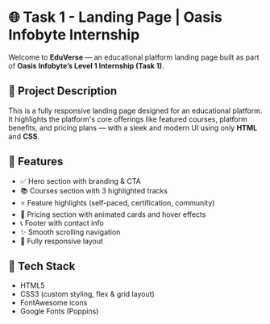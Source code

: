 # 🌐 Task 1 - Landing Page | Oasis Infobyte Internship

Welcome to **EduVerse** — an educational platform landing page built as part of **Oasis Infobyte’s Level 1 Internship (Task 1)**.

## 📌 Project Description

This is a fully responsive landing page designed for an educational platform. It highlights the platform's core offerings like featured courses, platform benefits, and pricing plans — with a sleek and modern UI using only **HTML** and **CSS**.

## 🎯 Features

- ✅ Hero section with branding & CTA
- 📚 Courses section with 3 highlighted tracks
- ⭐ Feature highlights (self-paced, certification, community)
- 💸 Pricing section with animated cards and hover effects
- 📞 Footer with contact info
- ✨ Smooth scrolling navigation
- 📱 Fully responsive layout

## 🔧 Tech Stack

- HTML5
- CSS3 (custom styling, flex & grid layout)
- FontAwesome icons
- Google Fonts (Poppins)



